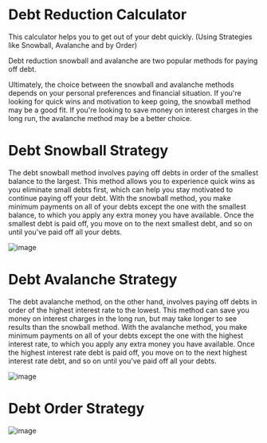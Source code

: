# Debt Reduction Calculator
This calculator helps you to get out of your debt quickly. (Using Strategies like Snowball, Avalanche and by Order)

Debt reduction snowball and avalanche are two popular methods for paying off debt.

Ultimately, the choice between the snowball and avalanche methods depends on your personal preferences and financial situation. If you're looking for quick wins and motivation to keep going, the snowball method may be a good fit. If you're looking to save money on interest charges in the long run, the avalanche method may be a better choice.

# Debt Snowball Strategy
The debt snowball method involves paying off debts in order of the smallest balance to the largest. This method allows you to experience quick wins as you eliminate small debts first, which can help you stay motivated to continue paying off your debt. With the snowball method, you make minimum payments on all of your debts except the one with the smallest balance, to which you apply any extra money you have available. Once the smallest debt is paid off, you move on to the next smallest debt, and so on until you've paid off all your debts.

![image](https://user-images.githubusercontent.com/67231332/230741308-9c82895f-9507-4974-8555-98e1aa23b221.png)


# Debt Avalanche Strategy
The debt avalanche method, on the other hand, involves paying off debts in order of the highest interest rate to the lowest. This method can save you money on interest charges in the long run, but may take longer to see results than the snowball method. With the avalanche method, you make minimum payments on all of your debts except the one with the highest interest rate, to which you apply any extra money you have available. Once the highest interest rate debt is paid off, you move on to the next highest interest rate debt, and so on until you've paid off all your debts.

![image](https://user-images.githubusercontent.com/67231332/230741331-db4d8555-bfdd-4cc9-af08-f24421a5c7b3.png)


# Debt Order Strategy
![image](https://user-images.githubusercontent.com/67231332/230741341-dfd5e5c9-4d85-4acf-a6d2-6e74a7514335.png)
